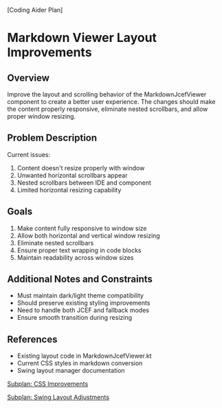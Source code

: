 [Coding Aider Plan]
# Markdown Viewer Layout Improvements

## Overview
Improve the layout and scrolling behavior of the MarkdownJcefViewer component to create a better user experience. The changes should make the content properly responsive, eliminate nested scrollbars, and allow proper window resizing.

## Problem Description
Current issues:
1. Content doesn't resize properly with window
2. Unwanted horizontal scrollbars appear
3. Nested scrollbars between IDE and component
4. Limited horizontal resizing capability

## Goals
1. Make content fully responsive to window size
2. Allow both horizontal and vertical window resizing
3. Eliminate nested scrollbars
4. Ensure proper text wrapping in code blocks
5. Maintain readability across window sizes

## Additional Notes and Constraints
- Must maintain dark/light theme compatibility
- Should preserve existing styling improvements
- Need to handle both JCEF and fallback modes
- Ensure smooth transition during resizing

## References
- Existing layout code in MarkdownJcefViewer.kt
- Current CSS styles in markdown conversion
- Swing layout manager documentation

<!-- SUBPLAN:markdown_viewer_layout_css -->
[Subplan: CSS Improvements](markdown_viewer_layout_css.md)
<!-- END_SUBPLAN -->

<!-- SUBPLAN:markdown_viewer_layout_swing -->
[Subplan: Swing Layout Adjustments](markdown_viewer_layout_swing.md)
<!-- END_SUBPLAN -->
